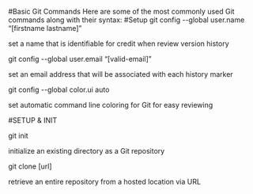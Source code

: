 #Basic Git Commands
Here are some of the most commonly used Git commands along with their syntax:
#Setup
git config --global user.name “[firstname lastname]”

set a name that is identifiable for credit when review version history

git config --global user.email “[valid-email]”

set an email address that will be associated with each history marker

git config --global color.ui auto

set automatic command line coloring for Git for easy reviewing

#SETUP & INIT

git init

initialize an existing directory as a Git repository

git clone [url]

retrieve an entire repository from a hosted location via URL
